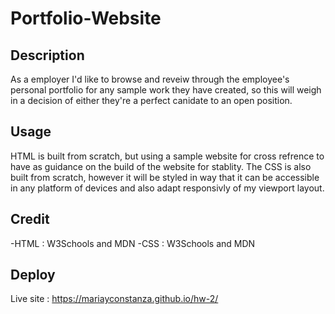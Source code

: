 # Portfolio-Website

## Description

As a employer I'd like to browse and reveiw through the employee's personal portfolio for any sample work they have created, so this will weigh in a decision of either they're a perfect canidate to an open position.

## Usage

HTML is built from scratch, but using a sample website for cross refrence to have as guidance on the build of the website for stablity. The CSS is also built from scratch, however it will be styled in way that it can be accessible in any platform of devices and also adapt responsivly of my viewport layout.

## Credit
-HTML : W3Schools and MDN
-CSS : W3Schools and MDN

## Deploy
Live site : https://mariayconstanza.github.io/hw-2/

